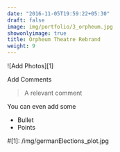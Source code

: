 ```yaml
---
date: "2016-11-05T19:59:22+05:30"
draft: false
image: img/portfolio/3_orpheum.jpg
showonlyimage: true
title: Orpheum Theatre Rebrand
weight: 9
---
```


![Add Photos][1]

Add Comments 

> A relevant comment

You can even add some 

* Bullet
* Points

#[1]: /img/germanElections_plot.jpg 
